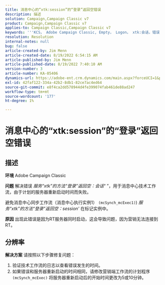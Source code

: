 ```yaml
---
title: 消息中心的“xtk:session”的“登录”返回空错误
description: 描述
solution: Campaign,Campaign Classic v7
product: Campaign,Campaign Classic v7
applies-to: Campaign Classic,Campaign Classic v7
keywords: '''KCS， Adobe Campaign Classic, Empty， Logon， xtk:会话，错误，消息中心，技术工作流'
resolution: Resolution
internal-notes: null
bug: false
article-created-by: Jim Menn
article-created-date: 8/19/2022 6:54:15 AM
article-published-by: Jim Menn
article-published-date: 8/19/2022 7:40:10 AM
version-number: 3
article-number: KA-05406
dynamics-url: https://adobe-ent.crm.dynamics.com/main.aspx?forceUCI=1&pagetype=entityrecord&etn=knowledgearticle&id=bccbb0bb-8b1f-ed11-b83e-0022480866ad
exl-id: 42faf122-334a-42b2-8db1-82ce7ac4ed64
source-git-commit: e8f4ca2dd578944d4fe399074fab461de88ad247
workflow-type: tm+mt
source-wordcount: '177'
ht-degree: 1%

---
```


# 消息中心的“xtk:session”的“登录”返回空错误

## 描述


<b>环境</b>
Adobe Campaign Classic

<b>问题</b>
解决错误 *服务“xtk”的方法“登录”返回空：会话*“ ”，用于消息中心技术工作流，由于计划的服务器重新启动时间而失败。

避免消息中心同步工作流（消息中心执行实例1） `(mcSynch_mcExec1)`) *服务“xtk”的方法“登录”返回空：session&#39;* 在标记实例中。

<b>原因</b>
出现此错误是因为RT服务器同时启动，这会导致问题，因为营销无法连接到RT。


## 分辨率


<b>解决方案</b>
请按照以下步骤修复问题：

1. 验证技术工作流的日志以查看错误发生的时间。
2. 如果错误和服务器重新启动的时间相同，请修改营销端工作流的计划程序 `(mcSynch_mcExec)` 将服务器重新启动后的开始时间更改为5或10分钟。

